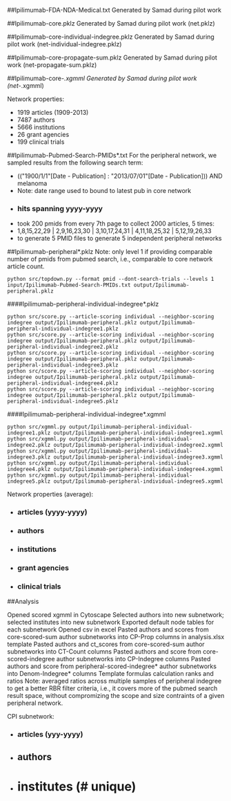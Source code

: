 ##Ipilimumab-FDA-NDA-Medical.txt
Generated by Samad during pilot work

##Ipilimumab-core.pklz
Generated by Samad during pilot work (net.pklz)

##Ipilimumab-core-individual-indegree.pklz
Generated by Samad during pilot work (net-individual-indegree.pklz)

##Ipilimumab-core-propagate-sum.pklz
Generated by Samad during pilot work (net-propagate-sum.pklz)

##Ipilimumab-core-*.xgmml
Generated by Samad during pilot work (net-*.xgmml)

Network properties:
* 1919 articles (1909-2013)
* 7487 authors
* 5666 institutions
* 26 grant agencies
* 199 clinical trials

##Ipilimumab-Pubmed-Search-PMIDs*.txt
For the peripheral network, we sampled results from the following search term:
* (("1900/1/1"[Date - Publication] : "2013/07/01"[Date - Publication])) AND melanoma  
 * Note: date range used to bound to latest pub in core network
 * ### hits spanning yyyy-yyyy 
  * took 200 pmids from every 7th page to collect 2000 articles, 5 times:
   * 1,8,15,22,29 | 2,9,16,23,30 | 3,10,17,24,31 | 4,11,18,25,32 | 5,12,19,26,33
   * to generate 5 PMID files to generate 5 independent peripheral networks

##Ipilimumab-peripheral*.pklz
Note: only level 1 if providing comparable number of pmids from pubmed search, i.e., comparable to core network article count.
```
python src/topdown.py --format pmid --dont-search-trials --levels 1 input/Ipilimumab-Pubmed-Search-PMIDs.txt output/Ipilimumab-peripheral.pklz
``` 

####Ipilimumab-peripheral-individual-indegree*.pklz
```
python src/score.py --article-scoring individual --neighbor-scoring indegree output/Ipilimumab-peripheral.pklz output/Ipilimumab-peripheral-individual-indegree1.pklz
python src/score.py --article-scoring individual --neighbor-scoring indegree output/Ipilimumab-peripheral.pklz output/Ipilimumab-peripheral-individual-indegree2.pklz
python src/score.py --article-scoring individual --neighbor-scoring indegree output/Ipilimumab-peripheral.pklz output/Ipilimumab-peripheral-individual-indegree3.pklz
python src/score.py --article-scoring individual --neighbor-scoring indegree output/Ipilimumab-peripheral.pklz output/Ipilimumab-peripheral-individual-indegree4.pklz
python src/score.py --article-scoring individual --neighbor-scoring indegree output/Ipilimumab-peripheral.pklz output/Ipilimumab-peripheral-individual-indegree5.pklz
```

####Ipilimumab-peripheral-individual-indegree*.xgmml
```
python src/xgmml.py output/Ipilimumab-peripheral-individual-indegree1.pklz output/Ipilimumab-peripheral-individual-indegree1.xgmml
python src/xgmml.py output/Ipilimumab-peripheral-individual-indegree2.pklz output/Ipilimumab-peripheral-individual-indegree2.xgmml
python src/xgmml.py output/Ipilimumab-peripheral-individual-indegree3.pklz output/Ipilimumab-peripheral-individual-indegree3.xgmml
python src/xgmml.py output/Ipilimumab-peripheral-individual-indegree4.pklz output/Ipilimumab-peripheral-individual-indegree4.xgmml
python src/xgmml.py output/Ipilimumab-peripheral-individual-indegree5.pklz output/Ipilimumab-peripheral-individual-indegree5.xgmml
```

Network properties (average):
* ### articles (yyyy-yyyy)
* ### authors
* ### institutions
* ### grant agencies
* ### clinical trials



##Analysis

Opened scored xgmml in Cytoscape
Selected authors into new subnetwork; selected institutes into new subnetwork
Exported default node tables for each subnetwork
Opened csv in excel
Pasted authors and scores from core-scored-sum author subnetworks into CP-Prop columns in analysis.xlsx template
Pasted authors and ct_scores from core-scored-sum author subnetworks into CT-Count columns
Pasted authors and score from core-scored-indegree author subnetworks into CP-Indegree columns
Pasted authors and score from peripheral-scored-indegree* author subnetworks into Denom-Indegree* columns
Template formulas calculation ranks and ratios
Note: averaged ratios across multiple samples of peripheral indegree to get a better RBR filter criteria, i.e., it covers more of the pubmed search result space, without compromizing the scope and size contraints of a given peripheral network. 


CPI subnetwork:
* ###  articles (yyy-yyyy)
* ## authors
* # institutes (# unique)
